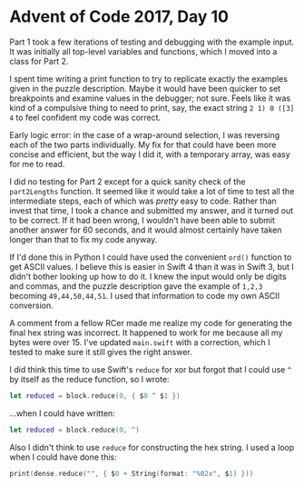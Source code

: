 # Advent of Code 2017, Day 10

Part 1 took a few iterations of testing and debugging with the example input.  It was initially all top-level variables and functions, which I moved into a class for Part 2.

I spent time writing a print function to try to replicate exactly the examples given in the puzzle description.  Maybe it would have been quicker to set breakpoints and examine values in the debugger; not sure.  Feels like it was kind of a compulsive thing to need to print, say, the exact string `2 1) 0 ([3] 4` to feel confident my code was correct.

Early logic error: in the case of a wrap-around selection, I was reversing each of the two parts individually.  My fix for that could have been more concise and efficient, but the way I did it, with a temporary array, was easy for me to read.

I did no testing for Part 2 except for a quick sanity check of the `part2Lengths` function.  It seemed like it would take a lot of time to test all the intermediate steps, each of which was *pretty* easy to code.  Rather than invest that time, I took a chance and submitted my answer, and it turned out to be correct.  If it had been wrong, I wouldn't have been able to submit another answer for 60 seconds, and it would almost certainly have taken longer than that to fix my code anyway.

If I'd done this in Python I could have used the convenient `ord()` function to get ASCII values.  I believe this is easier in Swift 4 than it was in Swift 3, but I didn't bother looking up how to do it.  I knew the input would only be digits and commas, and the puzzle description gave the example of `1,2,3` becoming `49,44,50,44,51`.  I used that information to code my own ASCII conversion.

A comment from a fellow RCer made me realize my code for generating the final hex string was incorrect.  It happened to work for me because all my bytes were over 15.  I've updated `main.swift` with a correction, which I tested to make sure it still gives the right answer.

I did think this time to use Swift's `reduce` for xor but forgot that I could use `^` by itself as the reduce function, so I wrote:

```swift
let reduced = block.reduce(0, { $0 ^ $1 })
```

...when I could have written:

```swift
let reduced = block.reduce(0, ^)
```

Also I didn't think to use `reduce` for constructing the hex string.  I used a loop when I could have done this:

```swift
print(dense.reduce("", { $0 + String(format: "%02x", $1) }))
```


